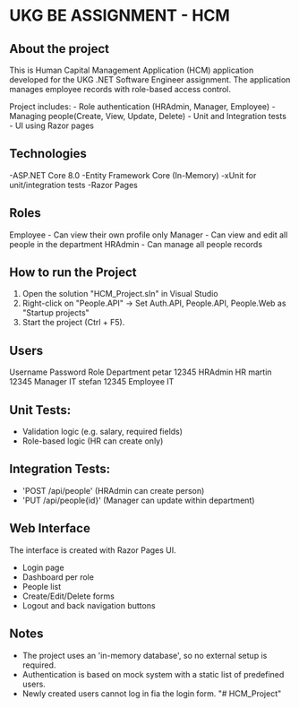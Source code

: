 # UKG BE ASSIGNMENT - HCM

## About the project

This is Human Capital Management Application (HCM) application developed for the UKG .NET Software Engineer assignment.
The application manages employee records with role-based access control.

Project includes:
	- Role authentication (HRAdmin, Manager, Employee)
	- Managing people(Create, View, Update, Delete)
	- Unit and Integration tests
	- UI using Razor pages


## Technologies

-ASP.NET Core 8.0
-Entity Framework Core (In-Memory)
-xUnit for unit/integration tests
-Razor Pages


## Roles

Employee - Can view their own profile only
Manager - Can view and edit all people in the department
HRAdmin - Can manage all people records


## How to run the Project

1. Open the solution "HCM_Project.sln" in Visual Studio
2. Right-click on "People.API" -> Set Auth.API, People.API, People.Web as "Startup projects"
3. Start the project (Ctrl + F5).


## Users

Username		Password		Role		Department 
petar			12345			HRAdmin		HR
martin			12345			Manager		IT
stefan			12345			Employee	IT


## Unit Tests:

- Validation logic (e.g. salary, required fields)
- Role-based logic (HR can create only)


## Integration Tests:

- 'POST /api/people' (HRAdmin can create person)
- 'PUT /api/people{id}' (Manager can update within department)


## Web Interface

The interface is created with Razor Pages UI.
- Login page
- Dashboard per role
- People list
- Create/Edit/Delete forms
- Logout and back navigation buttons

## Notes
- The project uses an 'in-memory database', so no external setup is required.
- Authentication is based on mock system with a static list of predefined users.
- Newly created users cannot log in fia the login form.
"# HCM_Project" 
